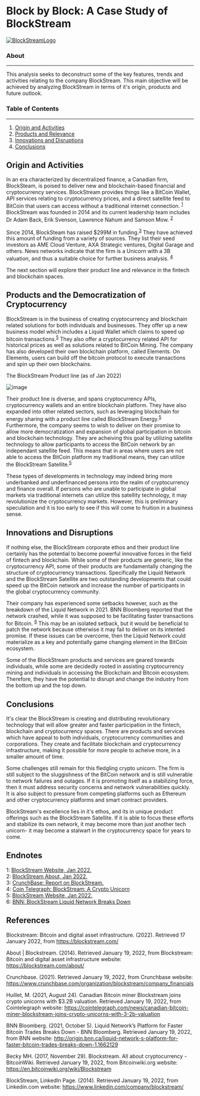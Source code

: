 # Block by Block: A Case Study of BlockStream

[![BlockStreamLogo](https://github.com/benjaminweymouth/Blockchain-Work/blob/main/Resources/blockstreamlogo2.png)]()

### About ###
-----------------------------
This analysis seeks to deconstruct some of the key features, trends and activities relating to the company BlockStream. This main objective will be achieved by analyzing BlockStream in terms of it's origin, products and future outlook. 

### Table of Contents ### 
-----------------------------
1. [Origin and Activities](#origin-and-activities) 
2. [Products and Relevance](#products-and-relevance) 
4. [Innovations and Disruptions](#innovations-and-disruptions) 
5. [Conclusions](#conclusions)

## Origin and Activities

In an era characterized by decentralized finance, a Canadian firm, BlockSteam, is poised to deliver new and blockchain-based financial and cryptocurrency services. BlockStream provides things like a BitCoin Wallet, API services relating to cryptocurrency prices, and a direct satellite feed to BitCoin that users can access without a traditional internet connection. <sup>[1](#myendnote1)</sup> BlockStream was founded in 2014 and its current leadership team includes Dr Adam Back, Erik Svenson, Lawrence Nahum and Samson Mow. <sup>[2](#myendnote2)</sup>

Since 2014, BlockSteam has raised $299M in funding.<sup>[3](#myendnote3)</sup> They have achieved this amount of funding from a variety of sources. They list their seed investors as AME Cloud Venture, AXA Strategic ventures, Digital Garage and others. News networks indicate that the firm is a Unicorn with a 3B valuation, and thus a suitable choice for further business analysis. <sup>[4](#myendnote4)</sup>

The next section will explore their product line and relevance in the fintech and blockchain spaces. 

## Products and the Democratization of Cryptocurrency

BlockStream is in the business of creating cryptocurrency and blockchain related solutions for both individuals and businesses. They offer up a new business model which includes a Liquid Wallet which claims to speed up bitcoin transactions.<sup>[5](#myendnote5)</sup> They also offer a cryptocurrency related API for historical prices as well as solutions related to BitCoin Mining. The company has also developed their own blockchain platform, called Elements. On Elements, users can build off the bitcoin protocol to execute transactions and spin up their own blockchains.  
 
The BlockStream Product line (as of Jan 2022) 

![image](https://user-images.githubusercontent.com/47256041/150037619-72051637-6b08-47e5-850d-c072c124c4be.png)

Their product line is diverse, and spans cryptocurrency APIs, cryptocurrency wallets and an entire blockchain platform. They have also expanded into other related sectors, such as leveraging blockchain for energy sharing with a product line called BlockStream Energy.<sup>[5](#myendnote5)</sup> Furthermore, the company seems to wish to deliver on their promise to allow more democratization and expansion of global participation in bitcoin and blockchain technology. They are acheiving this goal by utilizing satellite technology to allow participants to access the BitCoin network by an independant satellite feed. This means that in areas where users are not able to access the BitCoin platform my traditional means, they can utilize the BlockStream Satellite.<sup>[5](#myendnote5)</sup> 

These types of developments in technology may indeed bring more underbanked and underfinanced persons into the realm of cryptocurrency and finance overall. If persons who are unable to participate in global markets via traditional internets can utilize this satellity technology, it may revolutionize the cryptocurrency markets. However, this is preliminary speculation and it is too early to see if this will come to fruition in a business sense. 

## Innovations and Disruptions

If nothing else, the BlockStream corporate ethos and their product line certainly has the potential to become powerful innovative forces in the field of fintech and blockchain. While some of their products are generic, like the cryptocurrency API, some of their products are fundamentally changing the structure of cryptocurrency transactions. Specifically the Liquid Network and the BlockStream Satellite are two outstanding developments that could speed up the BitCoin network and increase the number of participants in the global cryptocurrency community. 

Their company has experienced some setbacks however, such as the breakdown of the Liquid Network in 2021. BNN Bloomberg reported that the network crashed, while it was supposed to be facilitating faster transactions for Bitcoin. <sup>[6](#myendnote6)</sup> This may be an isolated setback, but it would be beneficial to patch the network because otherwise it may fail to deliver on its intented promise. If these issues can be overcome, then the Liquid Network could materialize as a key and potentially game changing element in the BitCoin ecosystem. 

Some of the BlockStream products and services are geared towards individuals, while some are decidedly rooted in assisting cryptocurrency mining and individuals in accessing the Blockchain and Bitcoin ecosystem. Therefore, they have the potential to disrupt and change the industry from the bottom up and the top down. 

## Conclusions

It's clear the BlockStream is creating and distributing revolutionary technology that will allow greater and faster participation in the fintech, blockchain and cryptocurrency spaces. There are products and services which have appeal to both individuals, cryptocurrency communities and corporations. They create and facilitate blockchain and cryptocurrency infrastructure, making it possible for more people to acheive more, in a smaller amount of time. 

Some challenges still remain for this fledgling crypto unicorn. The firm is still subject to the sluggishness of the BitCoin network and is still vulnerable to network failures and outages. If it is promoting itself as a stabilizing force, then it must address security concerns and network vulnerabilities quickly. It is also subject to pressure from competing platforms such as Ethereum and other cryptocurrency platforms and smart contract providers.

BlockStream's excellence lies in it's ethos, and its in unique product offerings such as the BlockStream Satellite. If it is able to focus these efforts and stabilize its own network, it may become more than just another tech unicorn- it may become a stalwart in the cryptocurrency space for years to come. 

## Endnotes
<a name="myendnote1">1</a>: [BlockStream Website, Jan 2022.](https://blockstream.com/) <br/>
<a name="myendnote2">2</a>: [BlockStream About, Jan 2022.](https://blockstream.com/about/) <br/>
<a name="myendnote3">3</a>: [CrunchBase: Report on BlockStream.]( https://www.crunchbase.com/organization/blockstream/company_financials) <br/>
<a name="myendnote4">4</a>: [Coin Telegraph: BlockStream: A Crypto Unicorn](https://cointelegraph.com/news/canadian-bitcoin-miner-blockstream-joins-crypto-unicorns-with-3-2b-valuation) <br/>
<a name="myendnote5">5</a>: [BlockStream Website, Jan 2022.](https://blockstream.com/) <br/>
<a name="myendnote6">6</a>: [BNN: BlockStream Liquid Network Breaks Down](http://origin.bnn.ca/liquid-network-s-platform-for-faster-bitcoin-trades-breaks-down-1.1662129) <br/>

## References 

Blockstream: Bitcoin and digital asset infrastructure. (2022). Retrieved 17 January 2022, from https://blockstream.com/

About | Blockstream. (2014). Retrieved January 19, 2022, from Blockstream: Bitcoin and digital asset infrastructure website: https://blockstream.com/about/

Crunchbase. (2021). Retrieved January 19, 2022, from Crunchbase website: https://www.crunchbase.com/organization/blockstream/company_financials

Huillet, M. (2021, August 24). Canadian Bitcoin miner Blockstream joins crypto unicorns with $3.2B valuation. Retrieved January 19, 2022, from Cointelegraph website: https://cointelegraph.com/news/canadian-bitcoin-miner-blockstream-joins-crypto-unicorns-with-3-2b-valuation

BNN Bloomberg. (2021, October 5). Liquid Network’s Platform for Faster Bitcoin Trades Breaks Down - BNN Bloomberg. Retrieved January 19, 2022, from BNN website: http://origin.bnn.ca/liquid-network-s-platform-for-faster-bitcoin-trades-breaks-down-1.1662129

Becky MH. (2017, November 29). Blockstream. All about cryptocurrency - BitcoinWiki. Retrieved January 19, 2022, from Bitcoinwiki.org website: https://en.bitcoinwiki.org/wiki/Blockstream

BlockStream, LinkedIn Page. (2014). Retrieved January 19, 2022, from Linkedin.com website: https://www.linkedin.com/company/blockstream/





